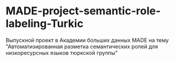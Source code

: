 # MADE-project-semantic-role-labeling-Turkic
Выпускной проект в Академии больших данных MADE на тему "Автоматизированная разметка семантических ролей для низкоресурсных языков тюркской группы"
